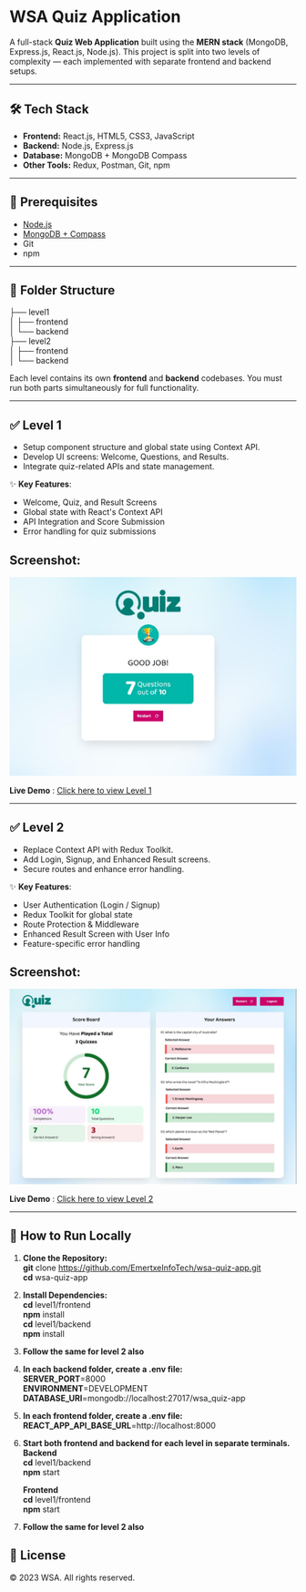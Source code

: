 #  WSA Quiz Application

A full-stack **Quiz Web Application** built using the **MERN stack** (MongoDB, Express.js, React.js, Node.js). This project is split into two levels of complexity — each implemented with separate frontend and backend setups.

---

## 🛠️ Tech Stack

- **Frontend:** React.js, HTML5, CSS3, JavaScript
- **Backend:** Node.js, Express.js
- **Database:** MongoDB + MongoDB Compass
- **Other Tools:** Redux, Postman, Git, npm

---

## 🧰 Prerequisites

- [Node.js](https://nodejs.org/)
- [MongoDB + Compass](https://www.mongodb.com/products/compass)
- Git
- npm

---

## 📁 Folder Structure

├── level1<br>
│ ├── frontend<br>
│ └── backend<br>
├── level2<br>
│ ├── frontend<br>
│ └── backend<br>

Each level contains its own **frontend** and **backend** codebases. You must run both parts simultaneously for full functionality.

---

## ✅ Level 1

- Setup component structure and global state using Context API.
- Develop UI screens: Welcome, Questions, and Results.
- Integrate quiz-related APIs and state management.

✨ **Key Features**:

- Welcome, Quiz, and Result Screens
- Global state with React's Context API
- API Integration and Score Submission
- Error handling for quiz submissions

## Screenshot: 
![Level 1 Screenshot](level1/frontend/public/wsa-quiz-app-level1-screenshot.jpg)

**Live Demo** : [Click here to view Level 1](https://wsa-quiz-app-level1.netlify.app/)

---

## ✅ Level 2

- Replace Context API with Redux Toolkit.
- Add Login, Signup, and Enhanced Result screens.
- Secure routes and enhance error handling.

✨ **Key Features**:

- User Authentication (Login / Signup)
- Redux Toolkit for global state
- Route Protection & Middleware
- Enhanced Result Screen with User Info
- Feature-specific error handling

## Screenshot: 
![Level 2 Screenshot](level2/frontend/public/wsa-quiz-app-level2-screenshot.jpg)

**Live Demo** : [Click here to view Level 2](https://wsa-quiz-app-level2.netlify.app/)

---

## 📌 How to Run Locally

1. **Clone the Repository:**  
   **git** clone https://github.com/EmertxeInfoTech/wsa-quiz-app.git<br>
   **cd** wsa-quiz-app<br>
   
2. **Install Dependencies:** <br>
   **cd** level1/frontend<br>
   **npm** install<br>
   **cd** level1/backend<br>
   **npm** install

3. **Follow the same for level 2 also** <br>

4. **In each backend folder, create a .env file:** <br>
   **SERVER_PORT**=8000<br>
   **ENVIRONMENT**=DEVELOPMENT<br>
   **DATABASE_URI**=mongodb://localhost:27017/wsa_quiz-app

5. **In each frontend folder, create a .env file:** <br>
   **REACT_APP_API_BASE_URL**=http://localhost:8000 <br>

6. **Start both frontend and backend for each level in separate terminals.** <br>
   **Backend**<br>
   **cd** level1/backend <br>
   **npm** start

   **Frontend**<br>
   **cd** level1/frontend<br>
   **npm** start

7. **Follow the same for level 2 also**

## 📄 License
© 2023 WSA. All rights reserved.
   
